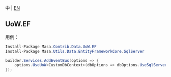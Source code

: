 中 | [EN](README.md)

## UoW.EF

用例：

```C#
Install-Package Masa.Contrib.Data.UoW.EF
Install-Package Masa.Utils.Data.EntityFrameworkCore.SqlServer
```

```C#
builder.Services.AddEventBus(options => {
    options.UseUoW<CustomDbContext>(dbOptions => dbOptions.UseSqlServer("server=localhost;uid=sa;pwd=P@ssw0rd;database=identity"));
});
```
